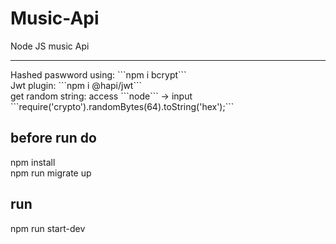 # Music-Api

Node JS music Api

<hr>
Hashed paswword using: ```npm i bcrypt``` <br>
Jwt plugin: ```npm i @hapi/jwt``` <br>
get random string: access ```node``` -> input ```require('crypto').randomBytes(64).toString('hex');```

## before run do

npm install <br>
npm run migrate up

## run

npm run start-dev

